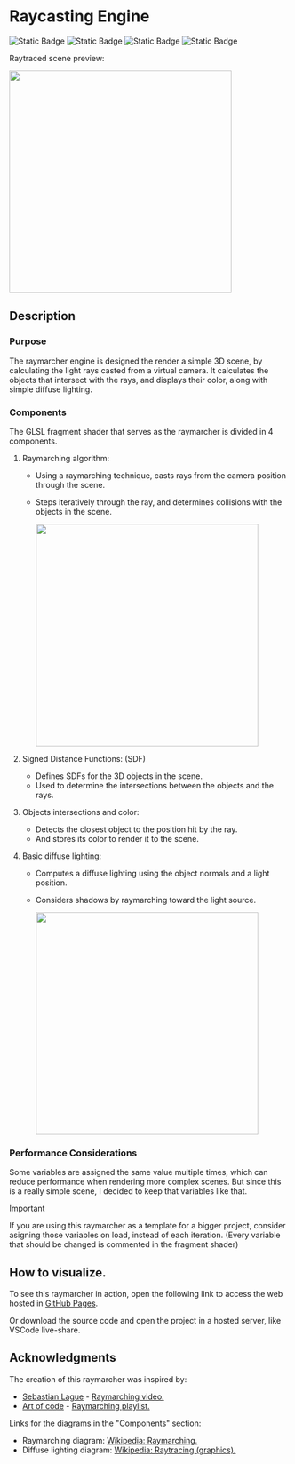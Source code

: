 # Raycasting Engine
![Static Badge](https://img.shields.io/badge/WebGL-990000?style=for-the-badge&logo=webgl&logoColor=990000&labelColor=black)
![Static Badge](https://img.shields.io/badge/JS-F7DF1E?style=for-the-badge&logo=javascript&logoColor=F7DF1E&labelColor=black)
![Static Badge](https://img.shields.io/badge/HTML-E34F26?style=for-the-badge&logo=HTML5&logoColor=E34F26&labelColor=black)
![Static Badge](https://img.shields.io/badge/CSS-1572B6?style=for-the-badge&logo=CSS3&logoColor=%231572B6&labelColor=black)

Raytraced scene preview:

<img src="https://github.com/panik-kalm-panik/raycasting-engine/assets/30728714/607b9db7-2604-4893-9dcb-37ac10643fc6" width="400">

## Description
### Purpose
The raymarcher engine is designed the render a simple 3D scene, by calculating the light rays casted from a virtual camera. It calculates the objects that intersect with the rays, and displays their color, along with simple diffuse lighting.

### Components

The GLSL fragment shader that serves as the raymarcher is divided in 4 components.
1. Raymarching algorithm:
    - Using a raymarching technique, casts rays from the camera position through the scene.
    - Steps iteratively through the ray, and determines collisions with the objects in the scene.


      <img src="https://github.com/panik-kalm-panik/raycasting-engine/assets/30728714/55d9e3dd-69ad-48b8-9770-9e451f9b0dbb" width="400">

3. Signed Distance Functions: (SDF)
    - Defines SDFs for the 3D objects in the scene.
    - Used to determine the intersections between the objects and the rays.

4. Objects intersections and color:
    - Detects the closest object to the position hit by the ray.
    - And stores its color to render it to the scene.

5. Basic diffuse lighting:
    - Computes a diffuse lighting using the object normals and a light position.
    - Considers shadows by raymarching toward the light source.


      <img src="https://github.com/panik-kalm-panik/raycasting-engine/assets/30728714/9cf3935b-92b4-4938-8c63-818603c0ac88" width="400">


### Performance Considerations
Some variables are assigned the same value multiple times, which can reduce performance when rendering more complex scenes. But since this is a really simple scene, I decided to keep that variables like that.
> [!IMPORTANT]  
> If you are using this raymarcher as a template for a bigger project, consider asigning those variables on load, instead of each iteration. (Every variable that should be changed is commented in the fragment shader)

## How to visualize.
To see this raymarcher in action, open the following link to access the web hosted in [GitHub Pages](https://panik-kalm-panik.github.io/raycasting-engine/).

Or download the source code and open the project in a hosted server, like VSCode live-share.

## Acknowledgments
The creation of this raymarcher was inspired by:
 - [Sebastian Lague](https://www.youtube.com/@SebastianLague) - [Raymarching video.](https://www.youtube.com/watch?v=Cp5WWtMoeKg&t=141s)
 - [Art of code](https://www.youtube.com/@TheArtofCodeIsCool) - [Raymarching playlist.](https://www.youtube.com/playlist?list=PLGmrMu-IwbgtMxMiV3x4IrHPlPmg7FD-P)

Links for the diagrams in the "Components" section:
 - Raymarching diagram: [Wikipedia: Raymarching.](https://en.wikipedia.org/wiki/Ray_marching#/media/File:Visualization_of_SDF_ray_marching_algorithm.png)
 - Diffuse lighting diagram: [Wikipedia: Raytracing (graphics).](https://en.wikipedia.org/wiki/Ray_tracing_(graphics)#/media/File:Ray_trace_diagram.svg)
